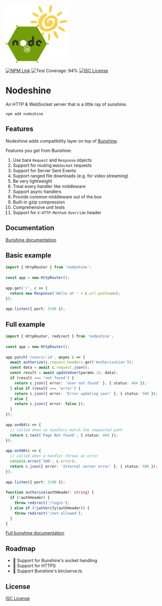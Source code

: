 <img alt="Nodeshine Logo" src="https://github.com/kensnyder/nodeshine/raw/main/assets/nodeshine-logo.png?v=0.12.6" width="200" height="187" />

[![NPM Link](https://img.shields.io/npm/v/nodeshine?v=0.12.6)](https://npmjs.com/package/nodeshine)
![Test Coverage: 94%](https://badgen.net/static/test%20coverage/94%25/green?v=0.12.6)
[![ISC License](https://img.shields.io/npm/l/nodeshine.svg?v=0.12.6)](https://opensource.org/licenses/ISC)

# Nodeshine

An HTTP & WebSocket server that is a little ray of sunshine.

```shell
npm add nodeshine
```

## Features

Nodeshine adds compatibility layer on top of
[Bunshine](https://npmjs.com/package/bunshine).

Features you get from Bunshine:

1. Use bare `Request` and `Response` objects
2. Support for routing `WebSocket` requests
3. Support for Server Sent Events
4. Support ranged file downloads (e.g. for video streaming)
5. Be very lightweight
6. Treat every handler like middleware
7. Support async handlers
8. Provide common middleware out of the box
9. Built-in gzip compression
10. Comprehensive unit tests
11. Support for `X-HTTP-Method-Override` header

## Documentation

[Bunshine documentation](https://github.com/kensnyder/bunshine#readme)

## Basic example

```ts
import { HttpRouter } from 'nodeshine';

const app = new HttpRouter();

app.get('/', c => {
  return new Response('Hello at ' + c.url.pathname);
});

app.listen({ port: 3100 });
```

## Full example

```ts
import { HttpRouter, redirect } from 'nodeshine';

const app = new HttpRouter();

app.patch('/users/:id', async c => {
  await authorize(c.request.headers.get('Authorization'));
  const data = await c.request.json();
  const result = await updateUser(params.id, data);
  if (result === 'not found') {
    return c.json({ error: 'User not found' }, { status: 404 });
  } else if (result === 'error') {
    return c.json({ error: 'Error updating user' }, { status: 500 });
  } else {
    return c.json({ error: false });
  }
});

app.on404(c => {
  // called when no handlers match the requested path
  return c.text('Page Not found', { status: 404 });
});

app.on500(c => {
  // called when a handler throws an error
  console.error('500', c.error);
  return c.json({ error: 'Internal server error' }, { status: 500 });
});

app.listen({ port: 3100 });

function authorize(authHeader: string) {
  if (!authHeader) {
    throw redirect('/login');
  } else if (!jwtVerify(authHeader)) {
    throw redirect('/not-allowed');
  }
}
```

[Full bunshine documentation](https://github.com/kensnyder/bunshine#readme)

## Roadmap

- 🔲 Support for Bunshine's socket handling
- 🔲 Support for HTTPS
- 🔲 Support Bunshine's bin/serve.ts

## License

[ISC License](./LICENSE.md)
